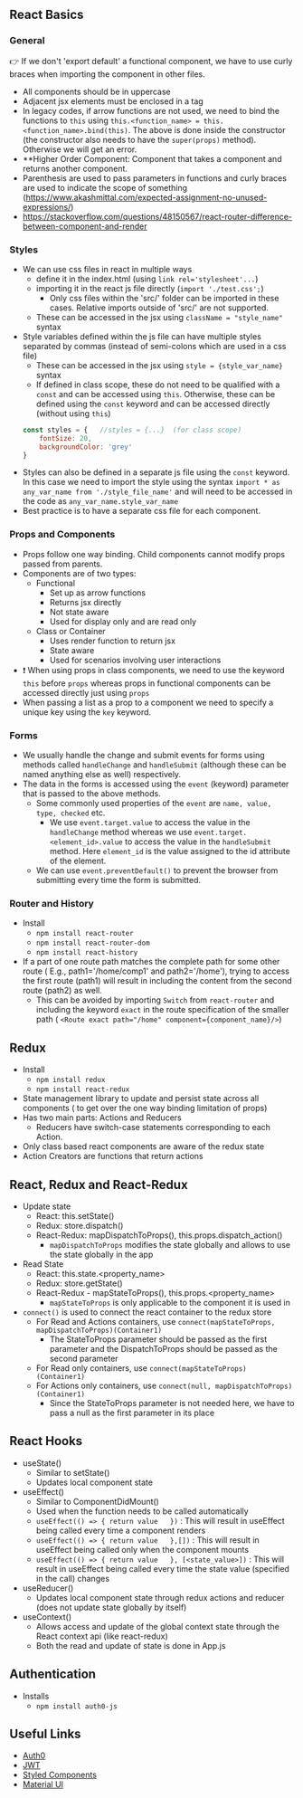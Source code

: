 ## React Basics
### General
:point_right: If we don't 'export default' a functional component, we have to use curly braces when importing the component in other files.
- All components should be in uppercase
- Adjacent jsx elements must be enclosed in a tag
- In legacy codes, if arrow functions are not used, we need to bind the functions to `this` using `this.<function_name> = this.<function_name>.bind(this)`. The above is done inside the constructor (the constructor also needs to have the `super(props)` method). Otherwise we will get an error.
- **Higher Order Component: Component that takes a component and returns another component.
- Parenthesis are used to pass parameters in functions and curly braces are used to indicate the scope of something (https://www.akashmittal.com/expected-assignment-no-unused-expressions/)
- https://stackoverflow.com/questions/48150567/react-router-difference-between-component-and-render
### Styles
- We can use css files in react in multiple ways
    - define it in the index.html (using `link rel='stylesheet'...`)
    - importing it in the react js file directly (`import './test.css';`)
        - Only css files within the 'src/' folder can be imported in these cases. Relative imports outside of 'src/' are not supported. 
    - These can be accessed in the jsx using `className = "style_name"` syntax
- Style variables defined within the js file can have multiple styles separated by commas (instead of semi-colons which are used in a css file)
    - These can be accessed in the jsx using `style = {style_var_name}` syntax
    - If defined in class scope, these do not need to be qualified with a `const` and can be accessed using `this`. Otherwise, these can be defined using the `const` keyword and can be accessed directly (without using `this`)
    ```javascript
    const styles = {   //styles = {...}  (for class scope)
        fontSize: 20,
        backgroundColor: 'grey'
    }
    ```
- Styles can also be defined in a separate js file using the `const` keyword. In this case we need to import the style using the syntax `import * as any_var_name from './style_file_name'` and will need to be accessed in the code as `any_var_name.style_var_name`
- Best practice is to have a separate css file for each component.

### Props and Components
- Props follow one way binding. Child components cannot modify props passed from parents.
- Components are of two types:
    - Functional
        - Set up as arrow functions
        - Returns jsx directly
        - Not state aware
        - Used for display only and are read only
    - Class or Container
        - Uses render function to return jsx
        - State aware
        - Used for scenarios involving user interactions
- :exclamation: When using props in class components, we need to use the keyword `this` before `props` whereas props in functional components can be accessed directly just using   `props`
- When passing a list as a prop to a component we need to specify a unique key using the `key` keyword.

### Forms
- We usually handle the change and submit events for forms using methods called `handleChange` and `handleSubmit` (although these can be named anything else as well) respectively.
- The data in the forms is accessed using the `event` (keyword) parameter that is passed to the above methods.  
    - Some commonly used properties of the `event` are `name, value, type, checked` etc.  
        - We use `event.target.value` to access the value in the `handleChange` method whereas we use `event.target.<element_id>.value` to access the value in the `handleSubmit` method. Here `element_id` is the value assigned to the id attribute of the element.
    - We can use `event.preventDefault()` to prevent the browser from submitting every time the form is submitted.

### Router and History
- Install
    - `npm install react-router`
    - `npm install react-router-dom`
    - `npm install react-history`
- If a part of one route path matches the complete path for some other route ( E.g., path1='/home/comp1' and path2='/home'), trying to access the first route (path1) will result in including the content from the second route (path2) as well.
    - This can be avoided by importing `Switch` from `react-router` and including the keyword  `exact` in the route specification of the smaller path ( `<Route exact path="/home" component={component_name}/>`) 
## Redux
- Install
    - `npm install redux`
    - `npm install react-redux`
- State management library to update and persist state across all components ( to get over the one way binding limitation of props)
- Has two main parts: Actions and Reducers
    - Reducers have switch-case statements corresponding to each Action. 
- Only class based react components are aware of the redux state
- Action Creators are functions that return actions

## React, Redux and React-Redux
- Update state
    - React: this.setState()
    - Redux: store.dispatch()
    - React-Redux: mapDispatchToProps(), this.props.dispatch_action()
        - `mapDispatchToProps` modifies the state globally and allows to use the state globally in the app
- Read State
    - React: this.state.<property_name>
    - Redux: store.getState()
    - React-Redux - mapStateToProps(), this.props.<property_name>
        - `mapStateToProps` is only applicable to the component it is used in
- `connect()` is used to connect the react container to the redux store
    - For Read and Actions containers, use `connect(mapStateToProps, mapDispatchToProps)(Container1)`
        - The StateToProps parameter should be passed as the first parameter and the DispatchToProps should be passed as the second parameter
    - For Read only containers, use `connect(mapStateToProps)(Container1)`
    - For Actions only containers, use `connect(null, mapDispatchToProps)(Container1)`
        - Since the StateToProps parameter is not needed here, we have to pass a null as the first parameter in its place

## React Hooks
- useState()
    - Similar to setState()
    - Updates local component state
- useEffect()
    - Similar to ComponentDidMount()
    - Used when the function needs to be called automatically
    - `useEffect(() => { return value   })` : This will result in useEffect being called every time a component renders
    - `useEffect(() => { return value   },[])` : This will result in useEffect being called only when the component mounts
    - `useEffect(() => { return value   }, [<state_value>])` : This will result in useEffect being called every time the state value (specified in the call) changes
- useReducer()
    - Updates local component state through redux actions and reducer (does not update state globally by itself)
- useContext()  
    - Allows access and update of the global context state through the React context api (like react-redux)
    - Both the read and update of state is done in App.js
## Authentication
- Installs
    - `npm install auth0-js`
## Useful Links
- [Auth0](https://manage.auth0.com/dashboard/us/)
- [JWT](https://jwt.io/)
- [Styled Components](https://styled-components.com/docs/basics#getting-started)
- [Material UI](https://mui.com/)